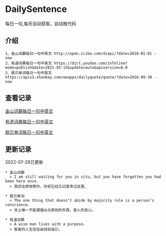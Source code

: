 # DailySentence

每日一句,每天自动获取，自动推代码

## 介绍

```
1、金山词霸每日一句中英文 http://open.iciba.com/dsapi/?date=2018-01-01 - now
2、有道词典每日一句中英文 https://dict.youdao.com/infoline?mode=publish&date=2021-03-15&update=auto&apiversion=6.0
3、扇贝单词每日一句中英文 https://apiv3.shanbay.com/weapps/dailyquote/quote/?date=2016-09-30 - now
```

## 查看记录

[金山词霸每日一句中英文](./data/iciba/)

[有道词典每日一句中英文](./data/youdao/)

[扇贝单词每日一句中英文](./data/shanbay/)

## 更新记录
2022-07-28已更新 
```
* 金山词霸
  > I am still waiting for you in situ, but you have forgotten you had been here once.
  > 我还在原地等你，你却已经忘记曾来过这里。

* 扇贝单词
  > The one thing that doesn’t abide by majority rule is a person’s conscience.
  > 世上唯一不能遵循从众原则的东西，是人的良心。

* 有道词典
  > A wise man lives with a purpose.
  > 智者的人生往往由目标指引。

```
